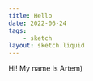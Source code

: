 ```yaml
---
title: Hello
date: 2022-06-24
tags:
    - sketch
layout: sketch.liquid
---
```


Hi! My name is Artem)
